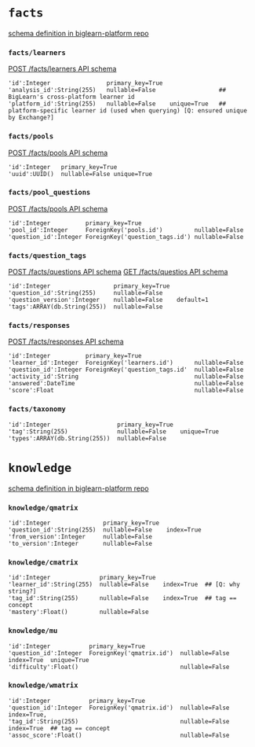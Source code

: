# `facts`
[schema definition in biglearn-platform repo](https://github.com/openstax/biglearn-platform/blob/master/app/biglearn/db/facts/schema.py)

### `facts/learners`
[POST /facts/learners API schema](https://biglearnadmin-qa.openstax.org/docs/facts.html#post--facts-learners)
```
'id':Integer                primary_key=True
'analysis_id':String(255)   nullable=False                  ## BigLearn's cross-platform learner id
'platform_id':String(255)   nullable=False    unique=True   ## platform-specific learner id (used when querying) [Q: ensured unique by Exchange?]
```

### `facts/pools`
[POST /facts/pools API schema](https://biglearnadmin-qa.openstax.org/docs/facts.html#post--facts-pools)
```
'id':Integer   primary_key=True
'uuid':UUID()  nullable=False unique=True
```

### `facts/pool_questions`
[POST /facts/pools API schema](https://biglearnadmin-qa.openstax.org/docs/facts.html#post--facts-pools)
```
'id':Integer          primary_key=True
'pool_id':Integer     ForeignKey('pools.id')         nullable=False
'question_id':Integer ForeignKey('question_tags.id') nullable=False
```

### `facts/question_tags`
[POST /facts/questions API schema](https://biglearnadmin-qa.openstax.org/docs/facts.html#post--facts-questions)
[GET /facts/questios API schema](https://biglearnadmin-qa.openstax.org/docs/facts.html#get--facts-questions)
```
'id':Integer                  primary_key=True
'question_id':String(255)     nullable=False
'question_version':Integer    nullable=False    default=1 
'tags':ARRAY(db.String(255))  nullable=False
```

### `facts/responses`
[POST /facts/responses API schema](https://biglearnadmin-qa.openstax.org/docs/facts.html#post--facts-responses)
```
'id':Integer          primary_key=True
'learner_id':Integer  ForeignKey('learners.id')      nullable=False
'question_id':Integer ForeignKey('question_tags.id'  nullable=False
'activity_id':String                                 nullable=False
'answered':DateTime                                  nullable=False
'score':Float                                        nullable=False
```

### `facts/taxonomy`
```
'id':Integer                   primary_key=True
'tag':String(255)              nullable=False    unique=True
'types':ARRAY(db.String(255))  nullable=False
```

# `knowledge`

[schema definition in biglearn-platform repo](https://github.com/openstax/biglearn-platform/blob/master/app/biglearn/db/knowledge/schema.py)

### `knowledge/qmatrix`
```
'id':Integer               primary_key=True
'question_id':String(255)  nullable=False    index=True
'from_version':Integer     nullable=False
'to_version':Integer       nullable=False
```

### `knowledge/cmatrix`
```
'id':Integer              primary_key=True
'learner_id':String(255)  nullable=False    index=True  ## [Q: why string?]
'tag_id':String(255)      nullable=False    index=True  ## tag == concept
'mastery':Float()         nullable=False
```

### `knowledge/mu`
```
'id':Integer           primary_key=True
'question_id':Integer  ForeignKey('qmatrix.id')  nullable=False  index=True  unique=True
'difficulty':Float()                             nullable=False
```

### `knowledge/wmatrix`
```
'id':Integer           primary_key=True
'question_id':Integer  ForeignKey('qmatrix.id')  nullable=False  index=True,
'tag_id':String(255)                             nullable=False  index=True  ## tag == concept
'assoc_score':Float()                            nullable=False
```
